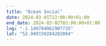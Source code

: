 ```yaml
---
title: "Ocean Social"
date: 2024-03-01T22:00:00+01:00
end_date: 2024-03-02T03:00:00+01:00
lng: "-1.149784062907735"
lat: "52.949150284202084"
---
```

